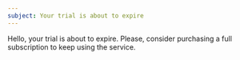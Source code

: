 ```yaml
---
subject: Your trial is about to expire
---
```


Hello, your trial is about to expire. Please, consider purchasing a full subscription to keep using the service.
